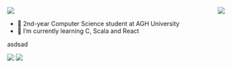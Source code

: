 
<img align="right" src="https://github-readme-stats.vercel.app/api?username=krzyswys&show_icons=true&theme=tokyonight"/>
<img src="https://github-readme-stats.vercel.app/api/top-langs?username=krzyswys&&hide=css,scss,jupyter%20notebook,html&theme=tokyonight&layout=compact"/>


- 🔭 2nd-year Computer Science student at AGH University
- 🌱 I’m currently learning C, Scala and React 

asdsad

[![](https://img.shields.io/badge/linkedin-%230077B5.svg?style=for-the-badge&logo=linkedin)](https://www.linkedin.com/in/zluvsand/)
[![](https://img.shields.io/badge/gmail-%230077B5.svg?style=for-the-badge&logo=gmail)](https://www.linkedin.com/in/zluvsand/)
 




